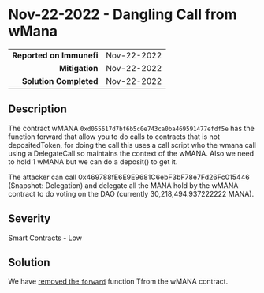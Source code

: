 # Nov-22-2022 - Dangling Call from wMana

|                          |             |
| -----------------------: | :---------- |
| **Reported on Immunefi** | Nov-22-2022 |
|           **Mitigation** | Nov-22-2022 |
|   **Solution Completed** | Nov-22-2022 |

## Description

The contract wMANA `0xd055617d7bf6b5c0e743ca0ba469591477efdf5e` has the function forward that allow you to do calls to contracts that is not depositedToken, for doing the call this uses a call script who the wmana call using a DelegateCall so maintains the context of the wMANA. Also we need to hold 1 wMANA but we can do a deposit() to get it.

The attacker can call 0x469788fE6E9E9681C6ebF3bF78e7Fd26Fc015446 (Snapshot: Delegation) and delegate all the MANA hold by the wMANA contract to do voting on the DAO (currently 30,218,494.937222222 MANA).

## Severity

Smart Contracts - Low

## Solution

We have [removed the `forward`](https://etherscan.io/tx/0xc9afe8f56067cfa00b08b343eb56b581a7427cf9ec2200002c28b69a9f706f76#eventlog) function Tfrom the wMANA contract.

